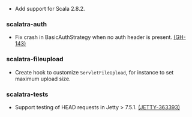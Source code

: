 * Add support for Scala 2.8.2.

### scalatra-auth
* Fix crash in BasicAuthStrategy when no auth header is present. [(GH-143)](https://github.com/scalatra/scalatra/issues/143)

### scalatra-fileupload
* Create hook to customize `ServletFileUpload`, for instance to set maximum upload size.

### scalatra-tests
* Support testing of HEAD requests in Jetty > 7.5.1. [(JETTY-363393)](https://bugs.eclipse.org/bugs/show_bug.cgi?id=363993)
